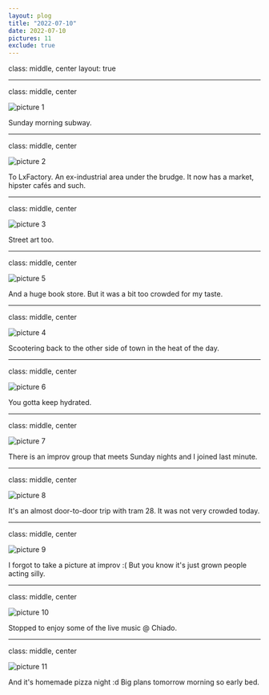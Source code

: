 ```yaml
---
layout: plog
title: "2022-07-10"
date: 2022-07-10
pictures: 11
exclude: true
---
```


class: middle, center
layout: true

---

class: middle, center

<img class="plog-picture" src="{{ site.baseurl }}/img/IMG_20220710_120136.jpg" alt="picture 1" />

Sunday morning subway.

---

class: middle, center

<img class="plog-picture" src="{{ site.baseurl }}/img/IMG_20220710_131339.jpg" alt="picture 2" />

To LxFactory. An ex-industrial area under the brudge. It now has a market, hipster cafés and such.

---

class: middle, center

<img class="plog-picture" src="{{ site.baseurl }}/img/IMG_20220710_132517.jpg" alt="picture 3" />

Street art too.

---

class: middle, center

<img class="plog-picture" src="{{ site.baseurl }}/img/IMG-20220710-WA0017.jpg" alt="picture 5" />

And a huge book store. But it was a bit too crowded for my taste.

---

class: middle, center

<img class="plog-picture" src="{{ site.baseurl }}/img/ezgif-1-3339117fe5.gif" alt="picture 4" />

Scootering back to the other side of town in the heat of the day.

---

class: middle, center

<img class="plog-picture" src="{{ site.baseurl }}/img/IMG_20220710_144752.jpg" alt="picture 6" />

You gotta keep hydrated.

---

class: middle, center

<img class="plog-picture" src="{{ site.baseurl }}/img/Screenshot_20220710-170028~3.png" alt="picture 7" />

There is an improv group that meets Sunday nights and I joined last minute.

---

class: middle, center

<img class="plog-picture" src="{{ site.baseurl }}/img/IMG_20220710_173339.jpg" alt="picture 8" />

It's an almost door-to-door trip with tram 28. It was not very crowded today.

---

class: middle, center

<img class="plog-picture" src="{{ site.baseurl }}/img/clean_498806144.jpeg" alt="picture 9" />

I forgot to take a picture at improv :( But you know it's just grown people acting silly.

---

class: middle, center

<img class="plog-picture" src="{{ site.baseurl }}/img/IMG_20220710_190604.jpg" alt="picture 10" />

Stopped to enjoy some of the live music @ Chiado.

---

class: middle, center

<img class="plog-picture" src="{{ site.baseurl }}/img/IMG_20220710_205646.jpg" alt="picture 11" />

And it's homemade pizza night :d Big plans tomorrow morning so early bed.

